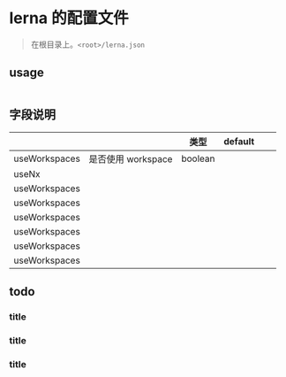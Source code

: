 # lerna 的配置文件

> 在根目录上。`<root>/lerna.json`

## usage

```js

```

## 字段说明

|               |                    | 类型    | default |     |     |
| ------------- | ------------------ | ------- | ------- | --- | --- |
| useWorkspaces | 是否使用 workspace | boolean |         |     |     |
| useNx         |                    |         |         |     |     |
| useWorkspaces |                    |         |         |     |     |
| useWorkspaces |                    |         |         |     |     |
| useWorkspaces |                    |         |         |     |     |
| useWorkspaces |                    |         |         |     |     |
| useWorkspaces |                    |         |         |     |     |
| useWorkspaces |                    |         |         |     |     |

## todo

### title

### title

### title
